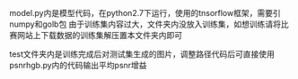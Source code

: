  model.py内是模型代码，在python2.7下运行，使用的tnsorflow框架，需要引numpy和golb包
 由于训练集内容过大，文件夹内没放入训练集，如想训练请将比赛网站上下载数据的训练集解压置本文件夹内即可

 test文件夹内是训练完成后对测试集生成的图片，调整路径代码后可直接使用psnrhgb.py内的代码输出平均psnr增益

